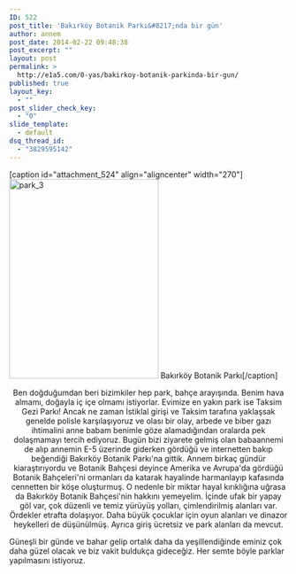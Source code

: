 ```yaml
---
ID: 522
post_title: 'Bakırköy Botanik Parkı&#8217;nda bir gün'
author: annem
post_date: 2014-02-22 09:48:38
post_excerpt: ""
layout: post
permalink: >
  http://e1a5.com/0-yas/bakirkoy-botanik-parkinda-bir-gun/
published: true
layout_key:
  - ""
post_slider_check_key:
  - "0"
slide_template:
  - default
dsq_thread_id:
  - "3829595142"
---
```

[caption id="attachment_524" align="aligncenter" width="270"]<a href="http://e1a5.com/wp-content/uploads/2014/02/park_3.jpg"><img class="wp-image-524 size-medium" src="http://e1a5.com/wp-content/uploads/2014/02/park_3-270x360.jpg" alt="park_3" width="270" height="360" /></a> Bakırköy Botanik Parkı[/caption]
<p style="text-align: center;">Ben doğduğumdan beri bizimkiler hep park, bahçe arayışında. Benim hava almamı, doğayla iç içe olmamı istiyorlar. Evimize en yakın park ise Taksim Gezi Parkı! Ancak ne zaman İstiklal girişi ve Taksim tarafına yaklaşsak genelde polisle karşılaşıyoruz ve olası bir olay, arbede ve biber gazı ihtimalini anne babam benimle göze alamadığından oralarda pek dolaşmamayı tercih ediyoruz. Bugün bizi ziyarete gelmiş olan babaannemi de alıp annemin E-5 üzerinde giderken gördüğü ve internetten bakıp beğendiği Bakırköy Botanik Parkı'na gittik. Annem birkaç gündür kiaraştırıyordu ve Botanik Bahçesi deyince Amerika ve Avrupa'da gördüğü Botanik Bahçeleri'ni ormanları da katarak hayalinde harmanlayıp kafasında cennetten bir köşe oluşturmuş. O nedenle bir miktar hayal kırıklığına uğrasa da Bakırköy Botanik Bahçesi'nin hakkını yemeyelim. İçinde ufak bir yapay göl var, çok düzenli ve temiz yürüyüş yolları, çimlendirilmiş alanları var. Ördekler etrafta dolaşıyor. Daha büyük çocuklar için oyun alanları ve dinazor heykelleri de düşünülmüş. Ayrıca giriş ücretsiz ve park alanları da mevcut.</p>
Güneşli bir günde ve bahar gelip ortalık daha da yeşillendiğinde eminiz çok daha güzel olacak ve biz vakit buldukça gideceğiz. Her semte böyle parklar yapılmasını istiyoruz.